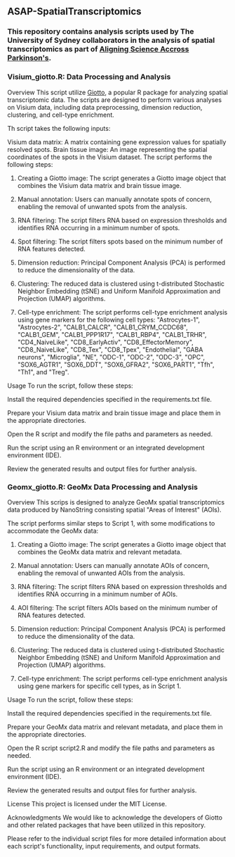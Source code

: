 ## ASAP-SpatialTranscriptomics

### This repository contains analysis scripts used by The University of Sydney collaborators in the analysis of spatial transcriptomics as part of [Aligning Science Accross Parkinson's](https://parkinsonsroadmap.org/#).

 
### Visium_giotto.R: Data Processing and Analysis 
Overview
 This script utilize [Giotto](https://giottosuite.readthedocs.io/en/latest/index.html), a popular R package for analyzing spatial transcriptomic data. The scripts are designed to perform various analyses on Visium data, including data preprocessing, dimension reduction, clustering, and cell-type enrichment.

Th script takes the following inputs:

Visium data matrix: A matrix containing gene expression values for spatially resolved spots.
Brain tissue image: An image representing the spatial coordinates of the spots in the Visium dataset.
The script performs the following steps:

1. Creating a Giotto image: The script generates a Giotto image object that combines the Visium data matrix and brain tissue image.

2. Manual annotation: Users can manually annotate spots of concern, enabling the removal of unwanted spots from the analysis.

3. RNA filtering: The script filters RNA based on expression thresholds and identifies RNA occurring in a minimum number of spots.

4. Spot filtering: The script filters spots based on the minimum number of RNA features detected.

5. Dimension reduction: Principal Component Analysis (PCA) is performed to reduce the dimensionality of the data.

6. Clustering: The reduced data is clustered using t-distributed Stochastic Neighbor Embedding (tSNE) and Uniform Manifold Approximation and Projection (UMAP) algorithms.

7. Cell-type enrichment: The script performs cell-type enrichment analysis using gene markers for the following cell types: "Astrocytes-1", "Astrocytes-2", "CALB1_CALCR", "CALB1_CRYM_CCDC68", "CALB1_GEM", "CALB1_PPP1R17", "CALB1_RBP4", "CALB1_TRHR", "CD4_NaiveLike", "CD8_EarlyActiv", "CD8_EffectorMemory", "CD8_NaiveLike", "CD8_Tex", "CD8_Tpex", "Endothelial", "GABA neurons", "Microglia", "NE", "ODC-1", "ODC-2", "ODC-3", "OPC", "SOX6_AGTR1", "SOX6_DDT", "SOX6_GFRA2", "SOX6_PART1", "Tfh", "Th1", and "Treg".

Usage
To run the script, follow these steps:

Install the required dependencies specified in the requirements.txt file.

Prepare your Visium data matrix and brain tissue image and place them in the appropriate directories.

Open the R script and modify the file paths and parameters as needed.

Run the script using an R environment or an integrated development environment (IDE).

Review the generated results and output files for further analysis.

### Geomx_giotto.R: GeoMx Data Processing and Analysis
Overview
This scrips is designed to analyze GeoMx spatial transcriptomics data produced by NanoString consisting spatial "Areas of Interest" (AOIs).

The script performs similar steps to Script 1, with some modifications to accommodate the GeoMx data:

1. Creating a Giotto image: The script generates a Giotto image object that combines the GeoMx data matrix and relevant metadata.

2. Manual annotation: Users can manually annotate AOIs of concern, enabling the removal of unwanted AOIs from the analysis.

3. RNA filtering: The script filters RNA based on expression thresholds and identifies RNA occurring in a minimum number of AOIs.

4. AOI filtering: The script filters AOIs based on the minimum number of RNA features detected.

5. Dimension reduction: Principal Component Analysis (PCA) is performed to reduce the dimensionality of the data.

6. Clustering: The reduced data is clustered using t-distributed Stochastic Neighbor Embedding (tSNE) and Uniform Manifold Approximation and Projection (UMAP) algorithms.

7. Cell-type enrichment: The script performs cell-type enrichment analysis using gene markers for specific cell types, as in Script 1.

Usage
To run the script, follow these steps:

Install the required dependencies specified in the requirements.txt file.

Prepare your GeoMx data matrix and relevant metadata, and place them in the appropriate directories.

Open the R script script2.R and modify the file paths and parameters as needed.

Run the script using an R environment or an integrated development environment (IDE).

Review the generated results and output files for further analysis.

License
This project is licensed under the MIT License.

Acknowledgments
We would like to acknowledge the developers of Giotto and other related packages that have been utilized in this repository.

Please refer to the individual script files for more detailed information about each script's functionality, input requirements, and output formats.
